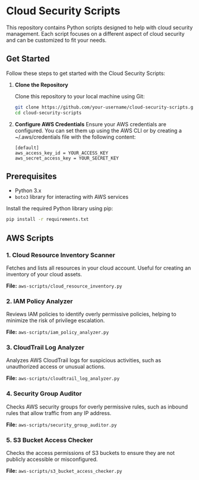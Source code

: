 # Cloud Security Scripts

This repository contains Python scripts designed to help with cloud security management. Each script focuses on a different aspect of cloud security and can be customized to fit your needs.

## Get Started

Follow these steps to get started with the Cloud Security Scripts:

1. **Clone the Repository**

   Clone this repository to your local machine using Git:

   ```bash
   git clone https://github.com/your-username/cloud-security-scripts.git
   cd cloud-security-scripts
   ```

2. **Configure AWS Credentials**
   Ensure your AWS credentials are configured. You can set them up using the AWS CLI or by creating a ~/.aws/credentials file with the following content:

   ```plaintext
   [default]
   aws_access_key_id = YOUR_ACCESS_KEY
   aws_secret_access_key = YOUR_SECRET_KEY
   ```

## Prerequisites

- Python 3.x
- `boto3` library for interacting with AWS services

Install the required Python library using pip:

```bash
pip install -r requirements.txt
```

## AWS Scripts

### 1. Cloud Resource Inventory Scanner

Fetches and lists all resources in your cloud account. Useful for creating an inventory of your cloud assets.

**File:** `aws-scripts/cloud_resource_inventory.py`

### 2. IAM Policy Analyzer

Reviews IAM policies to identify overly permissive policies, helping to minimize the risk of privilege escalation.

**File:** `aws-scripts/iam_policy_analyzer.py`

### 3. CloudTrail Log Analyzer

Analyzes AWS CloudTrail logs for suspicious activities, such as unauthorized access or unusual actions.

**File:** `aws-scripts/cloudtrail_log_analyzer.py`

### 4. Security Group Auditor

Checks AWS security groups for overly permissive rules, such as inbound rules that allow traffic from any IP address.

**File:** `aws-scripts/security_group_auditor.py`

### 5. S3 Bucket Access Checker

Checks the access permissions of S3 buckets to ensure they are not publicly accessible or misconfigured.

**File:** `aws-scripts/s3_bucket_access_checker.py`
